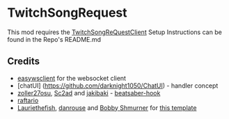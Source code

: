 # TwitchSongRequest

This mod requires the [TwitchSongReQuestClient](https://github.com/hdgamer1404Jonas/Twitch-Song-Request-Client)
Setup Instructions can be found in the Repo's README.md

## Credits

* [easywsclient](https://github.com/dhbaird/easywsclient) for the websocket client
* [chatUI] (https://github.com/darknight1050/ChatUI) - handler concept
* [zoller27osu](https://github.com/zoller27osu), [Sc2ad](https://github.com/Sc2ad) and [jakibaki](https://github.com/jakibaki) - [beatsaber-hook](https://github.com/sc2ad/beatsaber-hook)
* [raftario](https://github.com/raftario)
* [Lauriethefish](https://github.com/Lauriethefish), [danrouse](https://github.com/danrouse) and [Bobby Shmurner](https://github.com/BobbyShmurner) for [this template](https://github.com/Lauriethefish/quest-mod-template)
